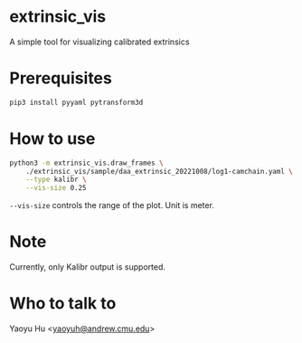 # extrinsic_vis
A simple tool for visualizing calibrated extrinsics

# Prerequisites

```bash
pip3 install pyyaml pytransform3d
```

# How to use

```bash
python3 -m extrinsic_vis.draw_frames \
    ./extrinsic_vis/sample/daa_extrinsic_20221008/log1-camchain.yaml \
    --type kalibr \
    --vis-size 0.25
```

`--vis-size` controls the range of the plot. Unit is meter.

# Note

Currently, only Kalibr output is supported.

# Who to talk to

Yaoyu Hu \<yaoyuh@andrew.cmu.edu\>